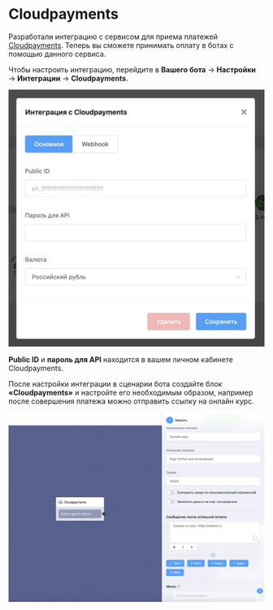 # Cloudpayments

Разработали интеграцию с сервисом для приема платежей [Cloudpayments](https://vk.com/away.php?to=https%3A%2F%2Fcloudpayments.ru%2F\&cc\_key=). Теперь вы сможете принимать оплату в ботах с помощью данного сервиса.&#x20;

Чтобы настроить интеграцию, перейдите в **Вашего бота** → **Настройки** → **Интеграции** → **Cloudpayments**.

![](../../.gitbook/assets/9dRnFuyyQj8.jpg)

**Public ID** и **пароль для API** находится в вашем личном кабинете Cloudpayments.

После настройки интеграции в сценарии бота создайте блок **«Cloudpayments»** и настройте его необходимым образом, например после совершения платежа можно отправить ссылку на онлайн курс.

![](../../.gitbook/assets/V8aQw6EnD-I.jpg)
